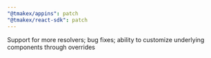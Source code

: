 ```yaml
---
"@tmakex/appins": patch
"@tmakex/react-sdk": patch
---
```


Support for more resolvers; bug fixes; ability to customize underlying components through overrides
